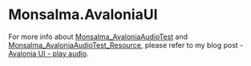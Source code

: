 # Monsalma.AvaloniaUI

For more info about [Monsalma_AvaloniaAudioTest](/Monsalma_AvaloniaAudioTest) and [Monsalma_AvaloniaAudioTest_Resource](/Monsalma_AvaloniaAudioTest_Resource), please refer to my blog post - [Avalonia UI - play audio](https://monsalma.net/avalonia-ui-audio-playback-demo/).

